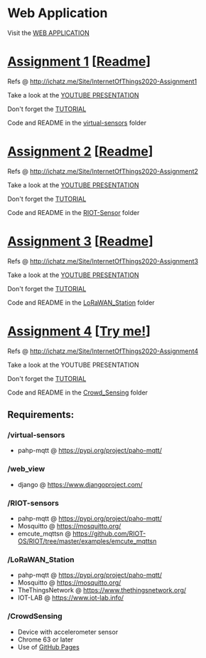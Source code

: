 # Web Application
Visit the [WEB APPLICATION](http://iotwebapp.herokuapp.com)

# [Assignment 1](https://github.com/PanK0/iot-project/tree/master/virtual-sensors) [[Readme](https://pank0.github.io/iot-project/virtual-sensors)]
Refs @ http://ichatz.me/Site/InternetOfThings2020-Assignment1

Take a look at the [YOUTUBE PRESENTATION](https://youtu.be/rgGRoJ8GJn4)

Don't forget the [TUTORIAL](https://www.hackster.io/panicik/iot-assignment-1-991fcc)

Code and README in the [virtual-sensors](https://github.com/PanK0/iot-project/tree/master/virtual-sensors) folder

# [Assignment 2](https://github.com/PanK0/iot-project/tree/master/RIOT-Sensors) [[Readme](https://pank0.github.io/iot-project/RIOT-Sensors)]

Refs @ http://ichatz.me/Site/InternetOfThings2020-Assignment2

Take a look at the [YOUTUBE PRESENTATION](https://youtu.be/f1hhviwPckg)

Don't forget the [TUTORIAL](https://www.hackster.io/panicik/iot-assignment-2-dccd47)

Code and README in the [RIOT-Sensor](https://github.com/PanK0/iot-project/tree/master/RIOT-Sensors) folder

# [Assignment 3](https://github.com/PanK0/iot-project/tree/master/LoRaWAN_Station) [[Readme](https://pank0.github.io/iot-project/LoRaWAN_Station)]
Refs @ http://ichatz.me/Site/InternetOfThings2020-Assignment3

Take a look at the [YOUTUBE PRESENTATION](https://youtu.be/O4qkoSa1qVQ)

Don't forget the [TUTORIAL](https://www.hackster.io/panicik/iot-assignment-3-0191b5)

Code and README in the [LoRaWAN_Station](https://github.com/PanK0/iot-project/tree/master/LoRaWAN_Station) folder



# [Assignment 4](https://github.com/PanK0/iot-project/tree/master/Crowd_Sensing) [[Try me!](https://pank0.github.io/iot-project/Crowd_Sensing/)]
Refs @ http://ichatz.me/Site/InternetOfThings2020-Assignment4

Take a look at the YOUTUBE PRESENTATION

Don't forget the [TUTORIAL](https://www.hackster.io/panicik/iot-assignment-4-f9083e)

Code and README in the [Crowd_Sensing](https://github.com/PanK0/iot-project/tree/master/Crowd_Sensing) folder


## Requirements:
### /virtual-sensors
- pahp-mqtt @ https://pypi.org/project/paho-mqtt/

### /web_view
- django @ https://www.djangoproject.com/

### /RIOT-sensors
- pahp-mqtt @ https://pypi.org/project/paho-mqtt/
- Mosquitto @ https://mosquitto.org/
- emcute_mqttsn @ https://github.com/RIOT-OS/RIOT/tree/master/examples/emcute_mqttsn

### /LoRaWAN_Station
- pahp-mqtt @ https://pypi.org/project/paho-mqtt/
- Mosquitto @ https://mosquitto.org/
- TheThingsNetwork @ https://www.thethingsnetwork.org/
- IOT-LAB @ https://www.iot-lab.info/

### /CrowdSensing
- Device with accelerometer sensor
- Chrome 63 or later
- Use of [GitHub Pages](https://pages.github.com/)
